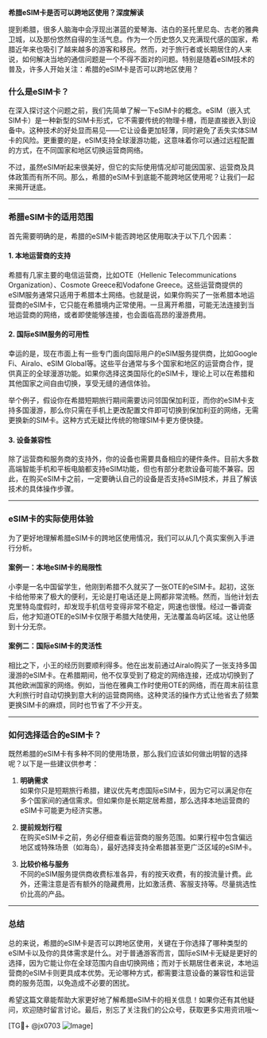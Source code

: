 **希腊eSIM卡是否可以跨地区使用？深度解读**

提到希腊，很多人脑海中会浮现出湛蓝的爱琴海、洁白的圣托里尼岛、古老的雅典卫城，以及那份悠然自得的生活气息。作为一个历史悠久又充满现代感的国家，希腊近年来也吸引了越来越多的游客和移民。然而，对于旅行者或长期居住的人来说，如何解决当地的通信问题是一个不得不面对的问题。特别是随着eSIM技术的普及，许多人开始关注：希腊的eSIM卡是否可以跨地区使用？

### 什么是eSIM卡？
在深入探讨这个问题之前，我们先简单了解一下eSIM卡的概念。eSIM（嵌入式SIM卡）是一种新型的SIM卡形式，它不需要传统的物理卡槽，而是直接嵌入到设备中。这种技术的好处显而易见——它让设备更加轻薄，同时避免了丢失实体SIM卡的风险。更重要的是，eSIM支持全球漫游功能，这意味着你可以通过远程配置的方式，在不同国家和地区切换运营商网络。

不过，虽然eSIM听起来很美好，但它的实际使用情况却可能因国家、运营商及具体政策而有所不同。那么，希腊的eSIM卡到底能不能跨地区使用呢？让我们一起来揭开谜底。

---

### 希腊eSIM卡的适用范围
首先需要明确的是，希腊的eSIM卡能否跨地区使用取决于以下几个因素：

#### 1. **本地运营商的支持**
希腊有几家主要的电信运营商，比如OTE（Hellenic Telecommunications Organization）、Cosmote Greece和Vodafone Greece。这些运营商提供的eSIM服务通常只适用于希腊本土网络。也就是说，如果你购买了一张希腊本地运营商的eSIM卡，它只能在希腊境内正常使用。一旦离开希腊，可能无法连接到当地运营商的网络，或者即使能够连接，也会面临高昂的漫游费用。

#### 2. **国际eSIM服务的可用性**
幸运的是，现在市面上有一些专门面向国际用户的eSIM服务提供商，比如Google Fi、Airalo、eSIM Global等。这些平台通常与多个国家和地区的运营商合作，提供真正的全球漫游功能。如果你选择这类国际化的eSIM卡，理论上可以在希腊和其他国家之间自由切换，享受无缝的通信体验。

举个例子，假设你在希腊短期旅行期间需要访问邻国保加利亚，而你的eSIM卡支持多国漫游，那么你只需在手机上更改配置文件即可切换到保加利亚的网络，无需更换新的SIM卡。这种方式无疑比传统的物理SIM卡更方便快捷。

#### 3. **设备兼容性**
除了运营商和服务商的支持外，你的设备也需要具备相应的硬件条件。目前大多数高端智能手机和平板电脑都支持eSIM功能，但也有部分老款设备可能不兼容。因此，在购买eSIM卡之前，一定要确认自己的设备是否支持eSIM技术，并且了解该技术的具体操作步骤。

---

### eSIM卡的实际使用体验
为了更好地理解希腊eSIM卡的跨地区使用情况，我们可以从几个真实案例入手进行分析。

#### 案例一：本地eSIM卡的局限性
小李是一名中国留学生，他刚到希腊不久就买了一张OTE的eSIM卡。起初，这张卡给他带来了极大的便利，无论是打电话还是上网都非常流畅。然而，当他计划去克里特岛度假时，却发现手机信号变得非常不稳定，网速也很慢。经过一番调查后，他才知道OTE的eSIM卡仅限于希腊大陆使用，无法覆盖岛屿区域。这让他感到十分无奈。

#### 案例二：国际eSIM卡的灵活性
相比之下，小王的经历则要顺利得多。他在出发前通过Airalo购买了一张支持多国漫游的eSIM卡。在希腊期间，他不仅享受到了稳定的网络连接，还成功切换到了其他欧洲国家的网络。例如，当他在雅典工作时使用OTE的网络，而在周末前往意大利旅行时自动切换到意大利的运营商网络。这种灵活的操作方式让他省去了频繁更换SIM卡的麻烦，同时也节省了不少开支。

---

### 如何选择适合的eSIM卡？
既然希腊的eSIM卡有多种不同的使用场景，那么我们应该如何做出明智的选择呢？以下是一些建议供参考：

1. **明确需求**  
   如果你只是短期旅行希腊，建议优先考虑国际eSIM卡，因为它可以满足你在多个国家间的通信需求。但如果你是长期定居希腊，那么选择本地运营商的eSIM卡可能更为经济实惠。

2. **提前规划行程**  
   在购买eSIM卡之前，务必仔细查看运营商的服务范围。如果行程中包含偏远地区或特殊场景（如海岛），最好选择支持全希腊甚至更广泛区域的eSIM卡。

3. **比较价格与服务**  
   不同的eSIM服务提供商收费标准各异，有的按天收费，有的按流量计费。此外，还需注意是否有额外的隐藏费用，比如激活费、客服支持等。尽量挑选性价比高的产品。

---

### 总结
总的来说，希腊的eSIM卡是否可以跨地区使用，关键在于你选择了哪种类型的eSIM卡以及你的具体需求是什么。对于普通游客而言，国际eSIM卡无疑是更好的选择，因为它能让你在全球范围内自由切换网络；而对于长期居住者来说，本地运营商的eSIM卡则更具成本优势。无论哪种方式，都需要注意设备的兼容性和运营商的服务范围，以免造成不必要的困扰。

希望这篇文章能帮助大家更好地了解希腊eSIM卡的相关信息！如果你还有其他疑问，欢迎随时留言讨论。最后，别忘了关注我们的公众号，获取更多实用资讯哦～

[TG💪+ @jx0703 ![Image](https://github.com/user-attachments/assets/dbca1d08-cadb-493c-b0ec-ad6f7a83f270)]